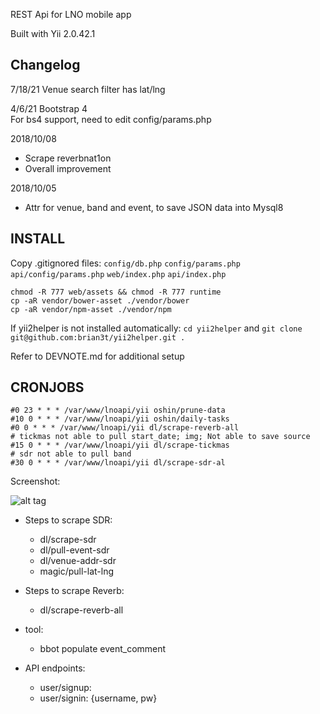 REST Api for LNO mobile app

Built with Yii 2.0.42.1

Changelog
------------
7/18/21 Venue search filter has lat/lng

4/6/21 Bootstrap 4  
For bs4 support, need to edit config/params.php

2018/10/08

- Scrape reverbnat1on
- Overall improvement

2018/10/05

- Attr for venue, band and event, to save JSON data into Mysql8

INSTALL
--------
Copy .gitignored files: `config/db.php` `config/params.php` `api/config/params.php` `web/index.php` 
`api/index.php`


`chmod -R 777 web/assets && chmod -R 777 runtime`  
`cp -aR vendor/bower-asset ./vendor/bower`  
`cp -aR vendor/npm-asset ./vendor/npm`

If yii2helper is not installed automatically:
`cd yii2helper` and `git clone git@github.com:brian3t/yii2helper.git .`


Refer to DEVNOTE.md for additional setup

CRONJOBS
--------

```
#0 23 * * * /var/www/lnoapi/yii oshin/prune-data
#10 0 * * * /var/www/lnoapi/yii oshin/daily-tasks
#0 0 * * * /var/www/lnoapi/yii dl/scrape-reverb-all
# tickmas not able to pull start_date; img; Not able to save source 
#15 0 * * * /var/www/lnoapi/yii dl/scrape-tickmas
# sdr not able to pull band
#30 0 * * * /var/www/lnoapi/yii dl/scrape-sdr-al 
```

Screenshot:

![alt tag](http://i.imgur.com/NyNASU9.png)

+ Steps to scrape SDR:
  + dl/scrape-sdr
  + dl/pull-event-sdr
  + dl/venue-addr-sdr
  + magic/pull-lat-lng

+ Steps to scrape Reverb:
  + dl/scrape-reverb-all

+ tool:
  + bbot populate event_comment
+ API endpoints:
  + user/signup: 
  + user/signin: {username, pw}
